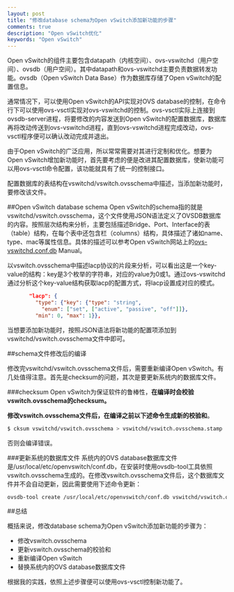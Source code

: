 ```yaml
---
layout: post
title: "修改database schema为Open vSwitch添加新功能的步骤"
comments: true
description: "Open vSwitch优化"
keywords: "Open vSwitch"
---
```


Open vSwitch的组件主要包含datapath（内核空间）、ovs-vswitchd（用户空间）、ovsdb（用户空间）。其中datapath和ovs-vswitchd主要负责数据转发功能。ovsdb（Open vSwitch Data Base）作为数据库存储了Open vSwitch的配置信息。

通常情况下，可以使用Open vSwitch的API实现对OVS database的控制，在命令行下可以使用ovs-vsctl实现对ovs-vswitchd的控制。ovs-vsctl实际上连接到ovsdb-server进程，将要修改的内容发送到Open vSwitch的配置数据库，数据库再将改动传送到ovs-vswitchd进程，直到ovs-vswitchd进程完成改动，ovs-vsctl程序便可以确认改动完成并退出。

由于Open vSwitch的广泛应用，所以常常需要对其进行定制和优化。想要为Open vSwitch增加新功能时，首先要考虑的便是改进其配置数据库，使新功能可以用ovs-vsctl命令配置，该功能就具有了统一的控制接口。

配置数据库的表结构在vswitchd/vswitch.ovsschema中描述，当添加新功能时，要修改该文件。

##Open vSwitch database schema
Open vSwitch的schema指的就是vswitchd/vswitch.ovsschema，这个文件使用JSON语法定义了OVSDB数据库的内容。按照层次结构来分析，主要包括描述Bridge、Port、Interface的表（table）结构，在每个表中还包含栏（columns）结构，具体描述了诸如name、type、mac等属性信息。具体的描述可以参考Open vSwitch网站上的[ovs-vswitchd.conf.db](http://openvswitch.org/support/dist-docs-2.5/ovs-vswitchd.conf.db.5.html) Manual。

以vswitch.ovsschema中描述lacp协议的片段来分析，可以看出这是一个key-value的结构：key是3个枚举的字符串，对应的value为0或1。通过ovs-vswitchd通过分析这个key-value结构获取lacp的配置方式，将lacp设置成对应的模式。
``` json
       "lacp": {
         "type": {"key": {"type": "string",
           "enum": ["set", ["active", "passive", "off"]]},
         "min": 0, "max": 1}},
```

当想要添加新功能时，按照JSON语法将新功能的配置项添加到vswitchd/vswitch.ovsschema文件中即可。

##schema文件修改后的编译

修改完vswitchd/vswitch.ovsschema文件后，需要重新编译Open vSwitch。有几处值得注意。首先是checksum的问题，其次是要更新系统内的数据库文件。

###checksum
Open vSwitch为保证软件的鲁棒性，**在编译时会校验vswitch.ovsschema的checksum。**

**修改vswitch.ovsschema文件后，在编译之前以下述命令生成新的校验和**。
``` bash
$ cksum vswitchd/vswitch.ovsschema > vswitchd/vswitch.ovsschema.stamp
```
否则会编译错误。

###更新系统的数据库文件
系统内的OVS database数据库文件是/usr/local/etc/openvswitch/conf.db，在安装时使用ovsdb-tool工具依照vswitch.ovsschema生成的。在修改vswitch.ovsschema文件后，这个数据库文件并不会自动更新，因此需要使用下述命令更新：
``` bash
ovsdb-tool create /usr/local/etc/openvswitch/conf.db vswitchd/vswitch.ovsschema
```

##总结

概括来说，修改database schema为Open vSwitch添加新功能的步骤为：

- 修改vswitch.ovsschema
- 更新vswitch.ovsschema的校验和
- 重新编译Open vSwitch
- 替换系统内的OVS database数据库文件

根据我的实践，依照上述步骤便可以使用ovs-vsctl控制新功能了。